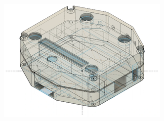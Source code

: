 ![3d view of hexagonal robot model](https://raw.githubusercontent.com/AashvikTyagi/writing/main/mazebeetle/assets/cad-full.webp)
